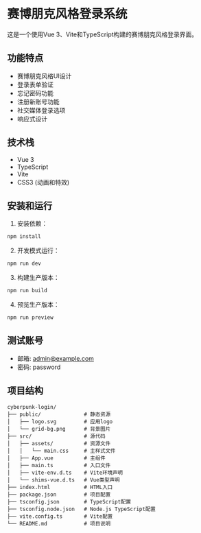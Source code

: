 # 赛博朋克风格登录系统

这是一个使用Vue 3、Vite和TypeScript构建的赛博朋克风格登录界面。

## 功能特点

- 赛博朋克风格UI设计
- 登录表单验证
- 忘记密码功能
- 注册新账号功能
- 社交媒体登录选项
- 响应式设计

## 技术栈

- Vue 3
- TypeScript
- Vite
- CSS3 (动画和特效)

## 安装和运行

1. 安装依赖：

```bash
npm install
```

2. 开发模式运行：

```bash
npm run dev
```

3. 构建生产版本：

```bash
npm run build
```

4. 预览生产版本：

```bash
npm run preview
```

## 测试账号

- 邮箱: admin@example.com
- 密码: password

## 项目结构

```
cyberpunk-login/
├── public/              # 静态资源
│   ├── logo.svg         # 应用logo
│   └── grid-bg.png      # 背景图片
├── src/                 # 源代码
│   ├── assets/          # 资源文件
│   │   └── main.css     # 主样式文件
│   ├── App.vue          # 主组件
│   ├── main.ts          # 入口文件
│   ├── vite-env.d.ts    # Vite环境声明
│   └── shims-vue.d.ts   # Vue类型声明
├── index.html           # HTML入口
├── package.json         # 项目配置
├── tsconfig.json        # TypeScript配置
├── tsconfig.node.json   # Node.js TypeScript配置
├── vite.config.ts       # Vite配置
└── README.md            # 项目说明
``` 